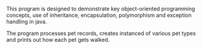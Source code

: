 This program is designed  to demonstrate key object-oriented programming concepts, use of inheritance,
encapsulation, polymorphism and exception handling in java.

The program processes pet records, creates instanced of various pet types and prints out how each pet gets walked.
